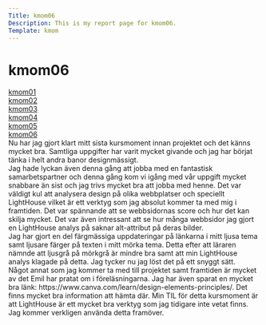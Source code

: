 ```yaml
---
Title: kmom06
Description: This is my report page for kmom06.
Template: kmom
---
```


kmom06
==========================
<div class="menu">
<a href="kmom01" class="clrlink">kmom01</a><br>
<a href="kmom02" class="clrlink">kmom02</a><br>
<a href="kmom03" class="clrlink">kmom03</a><br>
<a href="kmom04" class="clrlink">kmom04</a><br>
<a href="kmom05" class="clrlink">kmom05</a><br>
<a href="kmom06" class="clrlink">kmom06</a><br>

</div>
<div class="reportright">
Nu har jag gjort klart mitt sista kursmoment innan projektet och det känns mycket bra. Samtliga uppgifter har varit mycket givande och jag har börjat tänka i helt andra banor designmässigt. <br>
Jag hade lyckan även denna gång att jobba med en fantastisk samarbetspartner och denna gång kom vi igång med vår uppgift mycket snabbare än sist och jag trivs mycket bra att jobba med henne. Det var väldigt kul att analysera design på olika webbplatser och speciellt LightHouse vilket är ett verktyg som jag absolut kommer ta med mig i framtiden. Det var spännande att se webbsidornas score och hur det kan skilja mycket. Det var även intressant att se hur många webbsidor jag gjort en LightHouse analys på saknar alt-attribut på deras bilder. <br>
Jag har gjort en del färgmässiga uppdateringar på länkarna i mitt ljusa tema samt ljusare färger på texten i mitt mörka tema. Detta efter att läraren nämnde att ljusgrå på mörkgrå är mindre bra samt att min LightHouse analys klagade på detta. Jag tycker nu jag löst det på ett snyggt sätt. <br>
Något annat som jag kommer ta med till projektet samt framtiden är mycket av det Emil har pratat om i föreläsningarna. Jag har även sparat en mycket bra länk: https://www.canva.com/learn/design-elements-principles/. Det finns mycket bra information att hämta där.
Min TIL för detta kursmoment är att LightHouse är ett mycket bra verktyg som jag tidigare inte vetat finns. Jag kommer verkligen använda detta framöver.
</div>
